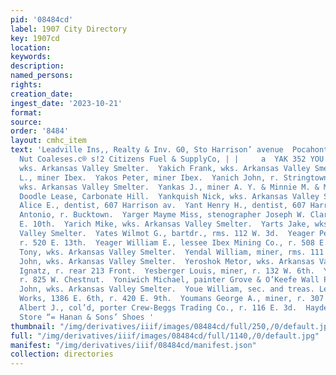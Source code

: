 ```yaml
---
pid: '08484cd'
label: 1907 City Directory
key: 1907cd
location: 
keywords: 
description: 
named_persons: 
rights: 
creation_date: 
ingest_date: '2023-10-21'
format: 
source: 
order: '8484'
layout: cmhc_item
text: 'Leadville Ins,, Realty & Inv. G0, Sto Harrison’ avenue  Pocahontas Lump and
  Nut Coaleses.c® s!2 Citizens Fuel & SupplyCo, | |     a  YAK 352 YOU  Yakich Bartel,
  wks. Arkansas Valley Smelter.  Yakich Frank, wks. Arkansas Valley Smelter.  Yakos
  L., miner Ibex.  Yakos Peter, miner Ibex.  Yanich John, r. Stringtown.  Yanich Louis,
  wks. Arkansas Valley Smelter.  Yankas J., miner A. Y. & Minnie M. & M. Co.  Yankee
  Doodle Lease, Carbonate Hill.  Yankquish Nick, wks. Arkansas Valley Smelter.  Yant
  Alice E., dentist, 607 Harrison av.  Yant Henry H., dentist, 607 Harrison av.  Yaquin
  Antonio, r. Bucktown.  Yarger Mayme Miss, stenographer Joseph W. Clarke, r. 134
  E. 10th.  Yarich Mike, wks. Arkansas Valley Smelter.  Yarts Jake, wks. Arkansas
  Valley Smelter.  Yates Wilmot G., bartdr., rms. 112 W. 3d.  Yeager Peter, engineer,
  r. 520 E. 13th.  Yeager William E., lessee Ibex Mining Co., r. 508 E. 6th.  Yelenz
  Tony, wks. Arkansas Valley Smelter.  Yendal William, miner, rms. 111 E. 8th.  Yere
  John, wks. Arkansas Valley Smelter.  Yeroshok Metor, wks. Arkansas Valley Smelter.  Yert
  Ignatz, r. rear 213 Front.  Yesberger Louis, miner, r. 132 W. 6th.  Yoines John,
  r. 825 W. Chestnut.  Yoniwich Michael, painter Grove & O’Keefe Wall Paper Co.  Yorkovich
  John, wks. Arkansas Valley Smelter.  Youe William, sec. and treas. Leadville Mounment
  Works, 1386 E. 6th, r. 420 E. 9th.  Youmans George A., miner, r. 307 W. 4th.  Young
  Albert J., col’d, porter Crew-Beggs Trading Co., r. 116 E. 3d.  Hayden’s Clothing
  Store “= Hanan & Sons’ Shoes '
thumbnail: "/img/derivatives/iiif/images/08484cd/full/250,/0/default.jpg"
full: "/img/derivatives/iiif/images/08484cd/full/1140,/0/default.jpg"
manifest: "/img/derivatives/iiif/08484cd/manifest.json"
collection: directories
---
```

